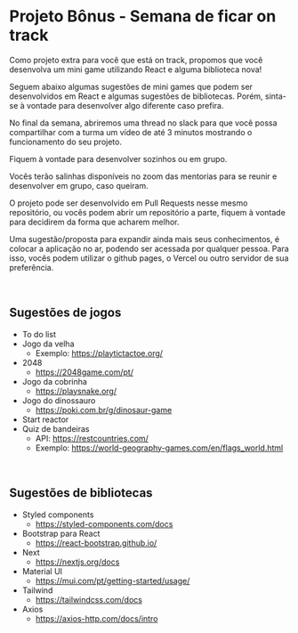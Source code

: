 # Projeto Bônus - Semana de ficar on track

Como projeto extra para você que está on track, propomos que você desenvolva um mini game utilizando React e alguma biblioteca nova!

Seguem abaixo algumas sugestões de mini games que podem ser desenvolvidos em React e algumas sugestões de bibliotecas. Porém, sinta-se à vontade para desenvolver algo diferente caso prefira.

No final da semana, abriremos uma thread no slack para que você possa compartilhar com a turma um vídeo de até 3 minutos mostrando o funcionamento do seu projeto.

Fiquem à vontade para desenvolver sozinhos ou em grupo.

Vocês terão salinhas disponíveis no zoom das mentorias para se reunir e desenvolver em grupo, caso queiram.

O projeto pode ser desenvolvido em Pull Requests nesse mesmo repositório, ou vocês podem abrir um repositório a parte, fiquem à vontade para decidirem da forma que acharem melhor.

Uma sugestão/proposta para expandir ainda mais seus conhecimentos, é colocar a aplicação no ar, podendo ser acessada por qualquer pessoa. Para isso, vocês podem utilizar o github pages, o Vercel ou outro servidor de sua preferência.

<br/>

## Sugestões de jogos

- To do list
- Jogo da velha
    - Exemplo: https://playtictactoe.org/
- 2048
    - https://2048game.com/pt/
- Jogo da cobrinha
    - https://playsnake.org/
- Jogo do dinossauro
    - https://poki.com.br/g/dinosaur-game
- Start reactor
- Quiz de bandeiras
    - API: https://restcountries.com/
    - Exemplo: https://world-geography-games.com/en/flags_world.html
<br/>

## Sugestões de bibliotecas

- Styled components
   - https://styled-components.com/docs
- Bootstrap para React
    - https://react-bootstrap.github.io/
- Next
    - https://nextjs.org/docs
- Material UI
    - https://mui.com/pt/getting-started/usage/
- Tailwind
    - https://tailwindcss.com/docs
- Axios
    - https://axios-http.com/docs/intro
